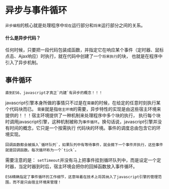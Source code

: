# 异步与事件循环

`异步编程`的核心就是处理程序中`现在`运行部分和`将来`运行部分之间的关系。

#### 什么是异步代码？

任何时候，只要把一段代码包装成函数，并指定它在响应某个事件（定时器、鼠标点击、Ajax响应）时执行，就在代码中创建了一个`将来执行`的块，
也就是在程序中引入了异步机制。

## 事件循环

    直到ES6，javascript才真正`内建`有异步的概念！！！
    
javascript引擎本身所做的事情只不过是在`需要`的时候，在给定的任意时刻执行某个代码块而已。
`需要`就是指`宿主环境`的需要，异步特性的实现是由这些宿主环境来提供的！！！宿主环境提供了一种机制来处理程序中多个块的执行，
执行每个块时调用javascript引擎，这种机制被称为`事件循环`。换句话说，javascript引擎并没有时间的概念，它只是一个按需执行
代码块的环境。事件的调度总由包含它的环境实现。

    回调函数都会被插入`循环队列`，如果队列中有等待事件，就会摘下一个事件并执行，这些事件就是回调函数。每次循环称为一个`tick`。
    
需要注意的是： `setTimeout`并没有马上把事件挂到循环队列中，而是设定一个定时器，当定时器到时后，宿主环境会把你的回掉函数放入事件循环。

    ES6精确指定了事件循环的工作细节，这意味着在技术上将其纳入了javascript引擎的管理范围，而不是只由宿主环境来管理！

